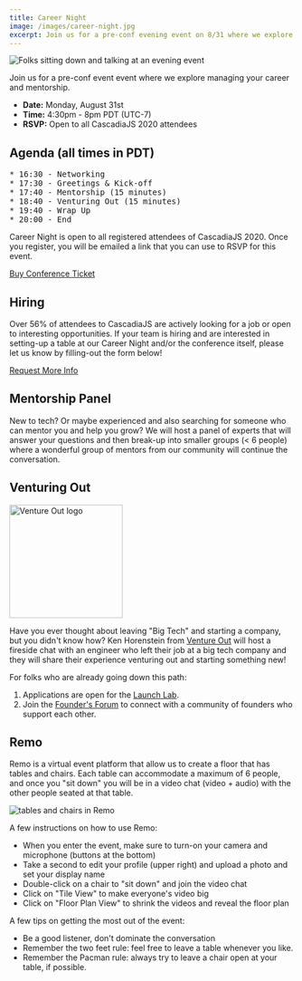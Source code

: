 ```yaml
---
title: Career Night
image: /images/career-night.jpg
excerpt: Join us for a pre-conf evening event on 8/31 where we explore finding a job and managing your career.
---
```

![Folks sitting down and talking at an evening event](/images/career-night.jpg)

Join us for a pre-conf event event where we explore managing your career and mentorship.

* **Date:** Monday, August 31st
* **Time:** 4:30pm - 8pm PDT (UTC-7)
* **RSVP:** Open to all CascadiaJS 2020 attendees

## Agenda (all times in PDT)

<pre>
* 16:30 - Networking
* 17:30 - Greetings & Kick-off
* 17:40 - Mentorship (15 minutes)
* 18:40 - Venturing Out (15 minutes)
* 19:40 - Wrap Up
* 20:00 - End
</pre>

Career Night is open to all registered attendees of CascadiaJS 2020. Once you register, you will be emailed a link that you can use to RSVP for this event.

<div class="cta"><a href="https://ti.to/event-loop/cascadiajs-2020/">Buy Conference Ticket</a></div>

## Hiring

Over 56% of attendees to CascadiaJS are actively looking for a job or open to interesting opportunities. If your team is hiring and are interested in setting-up a table at our Career Night and/or the conference itself, please let us know by filling-out the form below!

<span class="cta"><a href="https://forms.gle/ypvAZKPpe4ZzdMfRA">Request More Info</a></span>

## Mentorship Panel

New to tech? Or maybe experienced and also searching for someone who can mentor you and help you grow? We will host a panel of experts that will answer your questions and then break-up into smaller groups (< 6 people) where a wonderful group of mentors from our community will continue the conversation.

## Venturing Out

<img src="/images/vo-logo.png" width="200" alt="Venture Out logo"/>

Have you ever thought about leaving "Big Tech" and starting a company, but you didn't know how? Ken Horenstein from [Venture Out](https://ventureoutstartups.com/) will host a fireside chat with an engineer who left their job at a big tech company and they will share their experience venturing out and starting something new!

For folks who are already going down this path:

1. Applications are open for the [Launch Lab](https://ventureoutstartups.com/launch).
2. Join the [Founder's Forum](https://ventureoutstartups.com/founder-forums) to connect with a community of founders who support each other.

## Remo

Remo is a virtual event platform that allow us to create a floor that has tables and chairs. Each table can accommodate a maximum of 6 people, and once you "sit down" you will be in a video chat (video + audio) with the other people seated at that table.

![tables and chairs in Remo](/images/remo-tables.png)

A few instructions on how to use Remo:
- When you enter the event, make sure to turn-on your camera and microphone (buttons at the bottom)
- Take a second to edit your profile (upper right) and upload a photo and set your display name
- Double-click on a chair to "sit down" and join the video chat
- Click on "Tile View" to make everyone's video big
- Click on "Floor Plan View" to shrink the videos and reveal the floor plan

A few tips on getting the most out of the event:
- Be a good listener, don't dominate the conversation
- Remember the two feet rule: feel free to leave a table whenever you like.
- Remember the Pacman rule: always try to leave a chair open at your table, if possible.
